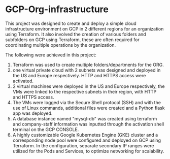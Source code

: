 # GCP-Org-infrastructure
This project was designed to create and deploy a simple cloud infrastructure environment on GCP in 2 different regions for an organization using Terraform.
It also involved the creation of various folders and subfolders on GCP using Terraform, these are often required for coordinating multiple operations by the organization.

The following were achieved in this project:
1. Terraform was used to create multiple folders/departments for the ORG.
2. one virtual private cloud with 2 subnets was designed and deployed in the US and Europe respectively. HTTP and HTTPS access were activated.
3. 2 virtual machines were deployed in the US and Europe respectively, the VMs were linked to the respective subnets in their region, with HTTP and HTTPS access.
4. The VMs were logged via the Secure Shell protocol (SSH) and with the use of Linux commands, additional files were created and a Python flask app was deployed.
5. A database instance named "mysql-db" was created using terraform and company-staff information was inputted through the activation shell terminal on the GCP CONSOLE.
6. A highly customizable Google Kubernetes Engine (GKE) cluster and a corresponding node pool were configured and deployed on GCP using Terraform. In the configuration, separate secondary IP ranges were utilized for the Pods and Services, to optimize networking for scalability.
